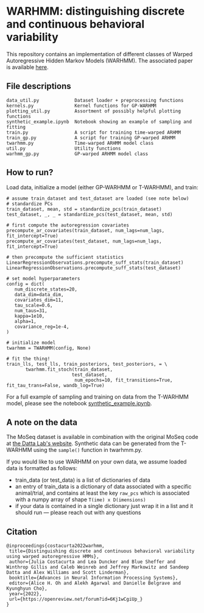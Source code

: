 # WARHMM: distinguishing discrete and continuous behavioral variability

This repository contains an implementation of different classes of Warped Autoregressive Hidden Markov Models (WARHMM). The associated paper is available [here](https://openreview.net/forum?id=6Kj1wCgiUp_).

## File descriptions
```
data_util.py             Dataset loader + preprocessing functions
kernels.py               Kernel functions for GP-WARHMM
plotting_util.py         Assortment of possibly helpful plotting functions
synthetic_example.ipynb  Notebook showing an example of sampling and fitting
train.py                 A script for training time-warped ARHMM
train_gp.py              A script for training GP-warped ARHMM
twarhmm.py               Time-warped ARHMM model class
util.py                  Utility functions
warhmm_gp.py             GP-warped ARHMM model class
 ```
 ## How to run?
 Load data, initialize a model (either GP-WARHMM or T-WARHMM), and train:
 ```
 # assume train_dataset and test_dataset are loaded (see note below)
 # standardize PCs
train_dataset, mean, std = standardize_pcs(train_dataset)
test_dataset, _, _ = standardize_pcs(test_dataset, mean, std)
 
# first compute the autoregression covariates
precompute_ar_covariates(train_dataset, num_lags=num_lags, fit_intercept=True)
precompute_ar_covariates(test_dataset, num_lags=num_lags, fit_intercept=True)

# then precompute the sufficient statistics
LinearRegressionObservations.precompute_suff_stats(train_dataset)
LinearRegressionObservations.precompute_suff_stats(test_dataset)

# set model hyperparameters
config = dict(
    num_discrete_states=20,
    data_dim=data_dim,
    covariates_dim=11,
    tau_scale=0.6,
    num_taus=31,
    kappa=1e10,
    alpha=1,
    covariance_reg=1e-4,
)

# initialize model 
twarhmm = TWARHMM(config, None)

# fit the thing!
train_lls, test_lls, train_posteriors, test_posteriors, = \
        twarhmm.fit_stoch(train_dataset,
                         test_dataset,
                          num_epochs=10, fit_transitions=True, fit_tau_trans=False, wandb_log=True)
 ```
 For a full example of sampling and training on data from the T-WARHMM model, please see the notebook [synthetic_example.ipynb](https://github.com/lindermanlab/warhmm/blob/main/synthetic_example.ipynb). 
 
 ## A note on the data
 The MoSeq dataset is available in combination with the original MoSeq code at [the Datta Lab's website](https://dattalab.github.io/moseq2-website/). Synthetic data can be generated from the T-WARHMM using the `sample()` function in twarhmm.py.
 
 If you would like to use WARHMM on your own data, we assume loaded data is formatted as follows:
 - train_data (or test_data) is a list of dictionaries of data
 - an entry of train_data is a dictionary of data associated with a specific animal/trial, and contains at least the key `raw_pcs` which is associated with a numpy array of shape `T(ime) x D(imensions)`
 - if your data is contained in a single dictionary just wrap it in a list and it should run &mdash; please reach out with any questions
 
 ## Citation
 ```
@inproceedings{costacurta2022warhmm,
  title={Distinguishing discrete and continuous behavioral variability using warped autoregressive HMMs},
  author={Julia Costacurta and Lea Duncker and Blue Sheffer and Winthrop Gillis and Caleb Weinreb and Jeffrey Markowitz and Sandeep Datta and Alex Williams and Scott Linderman},
  booktitle={Advances in Neural Information Processing Systems},
  editor={Alice H. Oh and Alekh Agarwal and Danielle Belgrave and Kyunghyun Cho},
  year={2022},
  url={https://openreview.net/forum?id=6Kj1wCgiUp_}
}
```
